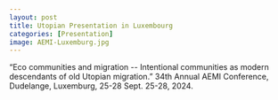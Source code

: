 ```yaml
---
layout: post
title: Utopian Presentation in Luxembourg
categories: [Presentation]
image: AEMI-Luxemburg.jpg
---
```

“Eco communities and migration -- Intentional communities as modern descendants of old Utopian migration.” 34th Annual AEMI Conference, Dudelange, Luxemburg, 25-28 Sept. 25-28, 2024.
